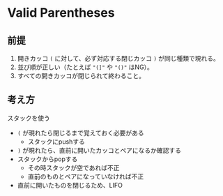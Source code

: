 # Valid Parentheses

## 前提

1.	開きカッコ `(` に対して、必ず対応する閉じカッコ `)` が同じ種類で現れる。
2.	並び順が正しい（たとえば `"(]"` や `"()"` はNG）。
3.	すべての開きカッコが閉じられて終わること。

## 考え方

スタックを使う
- `(` が現れたら閉じるまで覚えておく必要がある
  - スタックにpushする
- `)` が現れたら、直前に開いたカッコとペアになるか確認する
- スタックからpopする
  - その時スタックが空であれば不正
  - 直前のものとペアになっていなければ不正
- 直前に開いたものを閉じるため、LIFO

